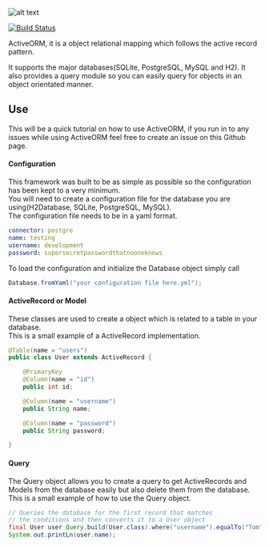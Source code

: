 
![alt text](https://raw.githubusercontent.com/frazboyz/Active-ORM/development/logo.png "Logo")

[![Build Status](https://travis-ci.org/frazboyz/Active-ORM.svg?branch=master)](https://travis-ci.org/frazboyz/Active-ORM)

ActiveORM, it is a object relational mapping which follows the active record pattern.

It supports the major databases(SQLite, PostgreSQL, MySQL and H2).
It also provides a query module so you can easily query for objects in an object orientated manner.

## Use
This will be a quick tutorial on how to use ActiveORM, if you run in to any issues while using ActiveORM
feel free to create an issue on this Github page.

#### Configuration
This framework was built to be as simple as possible so the configuration has been kept to a very minimum.<br/>
You will need to create a configuration file for the database you are using(H2Database, SQLite, PostgreSQL, MySQL).<br/>
The configuration file needs to be in a yaml format.<br/>
```yaml
connector: postgre
name: testing
username: development
password: supersecretpasswordthatnooneknows
```
To load the configuration and initialize the Database object simply call
```java
Database.fromYaml("your configuration file here.yml");
```

#### ActiveRecord or Model
These classes are used to create a object which is related to a table in your database.<br/>
This is a small example of a ActiveRecord implementation.<br/>
```java
@Table(name = "users")
public class User extends ActiveRecord {

    @PrimaryKey
    @Column(name = "id")
    public int id;

    @Column(name = "username")
    public String name;

    @Column(name = "password")
    public String password;

}
```

#### Query
The Query object allows you to create a query to get ActiveRecords and Models from the
database easily but also delete them from the database.<br/>
This is a small example of how to use the Query object.<br/>
```java
// Queries the database for the first record that matches
// the conditions and then converts it to a User object
final User user Query.build(User.class).where("username").equalTo("Tom").first();
System.out.printLn(user.name);
```
